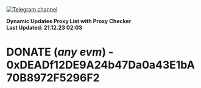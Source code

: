 [![Telegram channel](https://img.shields.io/endpoint?url=https://runkit.io/damiankrawczyk/telegram-badge/branches/master?url=https://t.me/n4z4v0d)](https://t.me/n4z4v0d) 

**Dynamic Updates Proxy List with Proxy Checker**  
**Last Updated: 21.12.23 02:03**

# DONATE (_any evm_) - 0xDEADf12DE9A24b47Da0a43E1bA70B8972F5296F2
